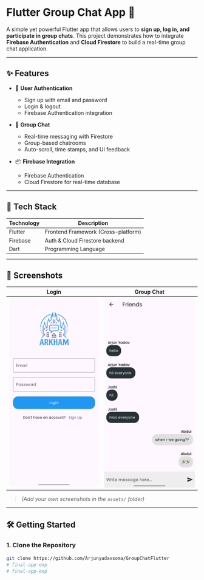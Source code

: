 # Flutter Group Chat App 🚀

A simple yet powerful Flutter app that allows users to **sign up, log in, and participate in group chats**. This project demonstrates how to integrate **Firebase Authentication** and **Cloud Firestore** to build a real-time group chat application.

---

## ✨ Features

- 🔐 **User Authentication**
  - Sign up with email and password
  - Login & logout
  - Firebase Authentication integration

- 💬 **Group Chat**
  - Real-time messaging with Firestore
  - Group-based chatrooms
  - Auto-scroll, time stamps, and UI feedback

- 📦 **Firebase Integration**
  - Firebase Authentication
  - Cloud Firestore for real-time database

---

## 🧰 Tech Stack

| Technology | Description                         |
|------------|-------------------------------------|
| Flutter    | Frontend Framework (Cross-platform) |
| Firebase   | Auth & Cloud Firestore backend      |
| Dart       | Programming Language                |

---

## 📸 Screenshots

| Login | Group Chat |
|-------|------------|
| ![Login](assets/Screenshot_20250716_015411.jpg) | ![Chat](assets/Screenshot_20250716_015638.jpg) |

> *(Add your own screenshots in the `assets/` folder)*

---

## 🛠️ Getting Started

### 1. Clone the Repository

```bash
git clone https://github.com/Arjunyadavsoma/GroupChatFlutter
# final-app-exp
# final-app-exp
